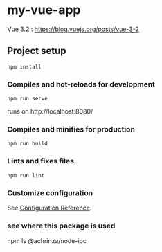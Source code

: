 # my-vue-app
Vue 3.2 : https://blog.vuejs.org/posts/vue-3-2
## Project setup
```
npm install
```

### Compiles and hot-reloads for development
```
npm run serve
```
runs on http://localhost:8080/
### Compiles and minifies for production
```
npm run build
```

### Lints and fixes files
```
npm run lint
```

### Customize configuration
See [Configuration Reference](https://cli.vuejs.org/config/).

### see where this package is used
npm ls @achrinza/node-ipc
